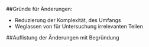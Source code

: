 ##Gründe für Änderungen:
- Reduzierung der Komplexität, des Umfangs
- Weglassen von für Untersuchung irrelevanten Teilen

##Auflistung der Änderungen mit Begründung


